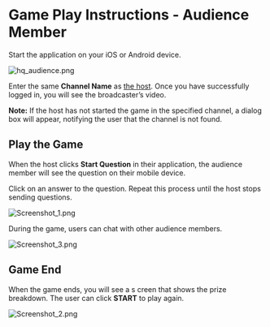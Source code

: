 # Game Play Instructions - Audience Member

Start the application on your iOS or Android device. 

![hq_audience.png](../images/hq_audience.png)

Enter the same **Channel Name** as [the host](#set-the-configuration). Once you have successfully logged in, you will see the broadcaster’s video.

**Note:** If the host has not started the game in the specified channel, a dialog box will appear, notifying the user that the channel is not found.

## Play the Game

When the host clicks **Start Question** in their application, the audience member will see the question on their mobile device.

Click on an answer to the question. Repeat this process until the host stops sending questions.

![Screenshot_1.png](../images/Screenshot_1.png)

During the game, users can chat with other audience members.

![Screenshot_3.png](../images/Screenshot_3.png)


## Game End

When the game ends, you will see a s creen that shows the prize breakdown. The user can click **START** to play again.

![Screenshot_2.png](../images/Screenshot_2.png)
